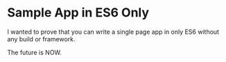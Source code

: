 # Sample App in ES6 Only

I wanted to prove that you can write a single page app in only ES6 without any build or framework.

The future is NOW.
